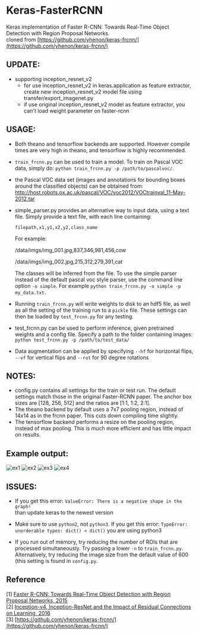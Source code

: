 # Keras-FasterRCNN
Keras implementation of Faster R-CNN: Towards Real-Time Object Detection with Region Proposal Networks.<br/>
cloned from [https://github.com/yhenon/keras-frcnn/](https://github.com/yhenon/keras-frcnn/)

## UPDATE:
- supporting inception_resnet_v2
  - for use inception_resnet_v2 in keras.application as feature extractor, create new inception_resnet_v2 model file using transfer/export_imagenet.py
  - if use original inception_resnet_v2 model as feature extractor, you can't load weight parameter on faster-rcnn 

## USAGE:
- Both theano and tensorflow backends are supported. However compile times are very high in theano, and tensorflow is highly recommended.
- `train_frcnn.py` can be used to train a model. To train on Pascal VOC data, simply do:
`python train_frcnn.py -p /path/to/pascalvoc/`. 
- the Pascal VOC data set (images and annotations for bounding boxes around the classified objects) can be obtained from: http://host.robots.ox.ac.uk/pascal/VOC/voc2012/VOCtrainval_11-May-2012.tar
- simple_parser.py provides an alternative way to input data, using a text file. Simply provide a text file, with each
line containing:

    `filepath,x1,y1,x2,y2,class_name`

    For example:

    /data/imgs/img_001.jpg,837,346,981,456,cow
    
    /data/imgs/img_002.jpg,215,312,279,391,cat

    The classes will be inferred from the file. To use the simple parser instead of the default pascal voc style parser,
    use the command line option `-o simple`. For example `python train_frcnn.py -o simple -p my_data.txt`.

- Running `train_frcnn.py` will write weights to disk to an hdf5 file, as well as all the setting of the training run to a `pickle` file. These
settings can then be loaded by `test_frcnn.py` for any testing.

- test_frcnn.py can be used to perform inference, given pretrained weights and a config file. Specify a path to the folder containing
images:
    `python test_frcnn.py -p /path/to/test_data/`
- Data augmentation can be applied by specifying `--hf` for horizontal flips, `--vf` for vertical flips and `--rot` for 90 degree rotations



## NOTES:
- config.py contains all settings for the train or test run. The default settings match those in the original Faster-RCNN
paper. The anchor box sizes are [128, 256, 512] and the ratios are [1:1, 1:2, 2:1].
- The theano backend by default uses a 7x7 pooling region, instead of 14x14 as in the frcnn paper. This cuts down compiling time slightly.
- The tensorflow backend performs a resize on the pooling region, instead of max pooling. This is much more efficient and has little impact on results.


## Example output:

![ex1](http://i.imgur.com/7Lmb2RC.png)
![ex2](http://i.imgur.com/h58kCIV.png)
![ex3](http://i.imgur.com/EbvGBaG.png)
![ex4](http://i.imgur.com/i5UAgLb.png)

## ISSUES:

- If you get this error:
`ValueError: There is a negative shape in the graph!`    
    than update keras to the newest version

- Make sure to use `python2`, not `python3`. If you get this error:
`TypeError: unorderable types: dict() < dict()` you are using python3

- If you run out of memory, try reducing the number of ROIs that are processed simultaneously. Try passing a lower `-n` to `train_frcnn.py`. Alternatively, try reducing the image size from the default value of 600 (this setting is found in `config.py`.

## Reference
[1] [Faster R-CNN: Towards Real-Time Object Detection with Region Proposal Networks, 2015](https://arxiv.org/pdf/1506.01497.pdf) <br/>
[2] [Inception-v4, Inception-ResNet and the Impact of Residual Connections on Learning, 2016](https://arxiv.org/pdf/1602.07261.pdf) <br/>
[3] [https://github.com/yhenon/keras-frcnn/](https://github.com/yhenon/keras-frcnn/)
